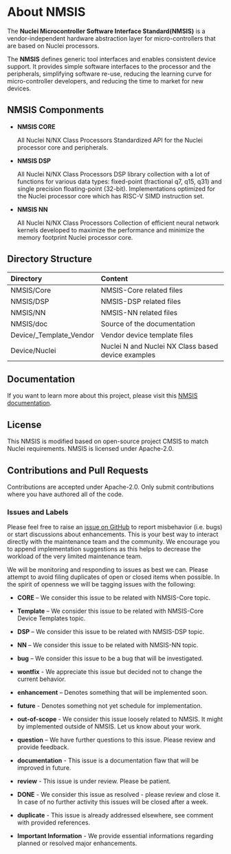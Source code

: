 # About NMSIS

The **Nuclei Microcontroller Software Interface Standard(NMSIS)** is a vendor-independent hardware abstraction layer for micro-controllers that are based on Nuclei processors.

The **NMSIS** defines generic tool interfaces and enables consistent device support.
It provides simple software interfaces to the processor and the peripherals, simplifying software re-use, reducing the learning
curve for micro-controller developers, and reducing the time to market for new devices.

## NMSIS Componments

* **NMSIS CORE**

    All Nuclei N/NX Class Processors Standardized API for the Nuclei processor core and peripherals.

* **NMSIS DSP**

    All Nuclei N/NX Class Processors DSP library collection with a lot of functions for various data types:
    fixed-point (fractional q7, q15, q31) and single precision floating-point (32-bit).
    Implementations optimized for the Nuclei processor core which has RISC-V SIMD instruction set.

* **NMSIS NN**

    All Nuclei N/NX Class Processors Collection of efficient neural network kernels developed to maximize
    the performance and minimize the memory footprint Nuclei processor core.
 
## Directory Structure

| Directory                  | Content                                                   |
|:-------------------------- |:--------------------------------------------------------- |
| NMSIS/Core                 | NMSIS-Core related files                                  |
| NMSIS/DSP                  | NMSIS-DSP related files                                   |
| NMSIS/NN                   | NMSIS-NN related files                                    |
| NMSIS/doc                  | Source of the documentation                               |
| Device/_Template_Vendor    | Vendor device template files                              |
| Device/Nuclei              | Nuclei N and Nuclei NX Class based device examples        |

## Documentation

If you want to learn more about this project, please visit this [NMSIS documentation](https://nuclei-software.github.io/NMSIS).

## License

This NMSIS is modified based on open-source project CMSIS to match Nuclei requirements.
NMSIS is licensed under Apache-2.0.

## Contributions and Pull Requests

Contributions are accepted under Apache-2.0.
Only submit contributions where you have authored all of the code.

### Issues and Labels

Please feel free to raise an [issue on GitHub](https://github.com/Nuclei-Software/NMSIS/issues)
to report misbehavior (i.e. bugs) or start discussions about enhancements. This
is your best way to interact directly with the maintenance team and the community.
We encourage you to append implementation suggestions as this helps to decrease the
workload of the very limited maintenance team. 

We will be monitoring and responding to issues as best we can.
Please attempt to avoid filing duplicates of open or closed items when possible.
In the spirit of openness we will be tagging issues with the following:

- **CORE** – We consider this issue to be related with NMSIS-Core topic.

- **Template** – We consider this issue to be related with NMSIS-Core Device Templates topic.

- **DSP** – We consider this issue to be related with NMSIS-DSP topic.

- **NN** – We consider this issue to be related with NMSIS-NN topic.

- **bug** – We consider this issue to be a bug that will be investigated.

- **wontfix** - We appreciate this issue but decided not to change the current behavior.
	
- **enhancement** – Denotes something that will be implemented soon. 

- **future** - Denotes something not yet schedule for implementation.

- **out-of-scope** - We consider this issue loosely related to NMSIS. It might by implemented outside of NMSIS. Let us know about your work.
	
- **question** – We have further questions to this issue. Please review and provide feedback.

- **documentation** - This issue is a documentation flaw that will be improved in future.

- **review** - This issue is under review. Please be patient.
	
- **DONE** - We consider this issue as resolved - please review and close it. In case of no further activity this issues will be closed after a week.

- **duplicate** - This issue is already addressed elsewhere, see comment with provided references.

- **Important Information** - We provide essential informations regarding planned or resolved major enhancements.
